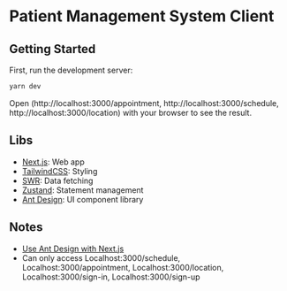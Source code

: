 # Patient Management System Client

## Getting Started

First, run the development server:

```bash
yarn dev
```

Open (http://localhost:3000/appointment, http://localhost:3000/schedule, http://localhost:3000/location) with your browser to see the result.

## Libs

- [Next.js](https://nextjs.org/docs/app): Web app
- [TailwindCSS](https://tailwindcss.com/docs/installation): Styling
- [SWR](https://swr.vercel.app/docs/getting-started): Data fetching
- [Zustand](https://github.com/pmndrs/zustand): Statement management
- [Ant Design](https://ant.design/components/overview/): UI component library

## Notes

- [Use Ant Design with Next.js](https://ant.design/docs/react/use-with-next)
- Can only access Localhost:3000/schedule, Localhost:3000/appointment, Localhost:3000/location, Localhost:3000/sign-in, Localhost:3000/sign-up
